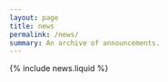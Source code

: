 ```yaml
---
layout: page
title: news
permalink: /news/
summary: An archive of announcements.
---
```


{% include news.liquid %}
